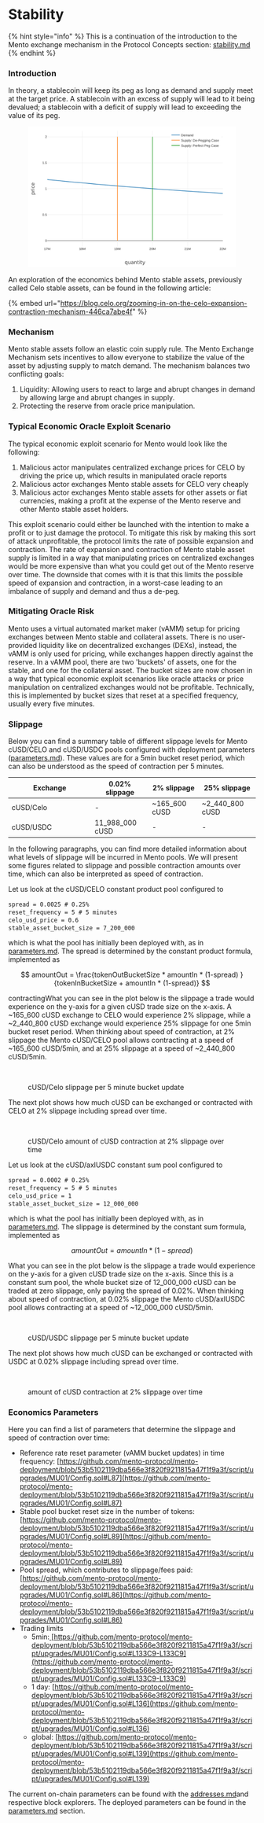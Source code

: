 # Stability

{% hint style="info" %}
This is a continuation of the introduction to the Mento exchange mechanism in the Protocol Concepts section: [stability.md](../protocol-concepts/stability.md "mention")
{% endhint %}

### Introduction

In theory, a stablecoin will keep its peg as long as demand and supply meet at the target price. A stablecoin with an excess of supply will lead to it being devalued; a stablecoin with a deficit of supply will lead to exceeding the value of its peg.&#x20;

<figure><img src="../.gitbook/assets/image (8).png" alt=""><figcaption></figcaption></figure>

An exploration of the economics behind  Mento stable assets, previously called Celo stable assets, can be found in the following article:

{% embed url="https://blog.celo.org/zooming-in-on-the-celo-expansion-contraction-mechanism-446ca7abe4f" %}

### Mechanism&#x20;

Mento stable assets follow an elastic coin supply rule. The Mento Exchange Mechanism sets incentives to allow everyone to stabilize the value of the asset by adjusting supply to match demand. The mechanism balances two conflicting goals:

1. Liquidity: Allowing users to react to large and abrupt changes in demand by allowing large and abrupt changes in supply.
2. Protecting the reserve from oracle price manipulation.

### Typical Economic Oracle Exploit Scenario

The typical economic exploit scenario for Mento would look like the following:

1. Malicious actor manipulates centralized exchange prices for CELO by driving the price up, which results in manipulated oracle reports
2. Malicious actor exchanges Mento stable assets for CELO very cheaply
3. Malicious actor exchanges Mento stable assets for other assets or fiat currencies, making a profit at the expense of the Mento reserve and other Mento stable asset holders.

This exploit scenario could either be launched with the intention to make a profit or to just damage the protocol. To mitigate this risk by making this sort of attack unprofitable, the protocol limits the rate of possible expansion and contraction. The rate of expansion and contraction of Mento stable asset supply is limited in a way that manipulating prices on centralized exchanges would be more expensive than what you could get out of the Mento reserve over time. The downside that comes with it is that this limits the possible speed of expansion and contraction, in a worst-case leading to an imbalance of supply and demand and thus a de-peg.&#x20;

### Mitigating Oracle Risk

Mento uses a virtual automated market maker (vAMM) setup for pricing exchanges between Mento stable and collateral assets. There is no user-provided liquidity like on decentralized exchanges (DEXs), instead, the vAMM is only used for pricing, while exchanges happen directly against the reserve. In a vAMM pool, there are two 'buckets' of assets, one for the stable, and one for the collateral asset. The bucket sizes are now chosen in a way that typical economic exploit scenarios like oracle attacks or price manipulation on centralized exchanges would not be profitable. Technically, this is implemented by bucket sizes that reset at a specified frequency, usually every five minutes.

### Slippage

Below you can find a summary table of different slippage levels for Mento cUSD/CELO and cUSD/USDC pools configured with deployment parameters ([parameters.md](../developers/deployments/parameters.md "mention")). These values are for a 5min bucket reset period, which can also be understood as the speed of contraction per 5 minutes.&#x20;

<table><thead><tr><th width="155">Exchange</th><th>0.02% slippage</th><th>2% slippage</th><th>25% slippage</th></tr></thead><tbody><tr><td>cUSD/Celo</td><td>-</td><td>~165_600 cUSD</td><td>~2_440_800 cUSD</td></tr><tr><td>cUSD/USDC</td><td>11_988_000 cUSD</td><td>-</td><td>-</td></tr></tbody></table>

In the following paragraphs, you can find more detailed information about what levels of slippage will be incurred in Mento pools. We will present some figures related to slippage and possible contraction amounts over time, which can also be interpreted as speed of contraction.&#x20;

Let us look at the cUSD/CELO constant product pool configured to

```notebook-python
spread = 0.0025 # 0.25%
reset_frequency = 5 # 5 minutes
celo_usd_price = 0.6
stable_asset_bucket_size = 7_200_000
```

which is what the pool has initially been deployed with, as in [parameters.md](../developers/deployments/parameters.md "mention"). The spread is determined by the constant product formula, implemented as&#x20;

$$
amountOut = \frac{tokenOutBucketSize * amountIn * (1-spread) } {tokenInBucketSize + amountIn * (1-spread)}
$$

contractingWhat you can see in the plot below is the slippage a trade would experience on the y-axis for a given cUSD trade size on the x-axis. A \~165\_600 cUSD exchange to CELO would experience 2% slippage, while a \~2\_440\_800 cUSD exchange would experience 25% slippage for one 5min bucket reset period. When thinking about speed of contraction, at 2% slippage the Mento cUSD/CELO pool allows contracting at a speed of \~165\_600 cUSD/5min, and at 25% slippage at a speed of \~2\_440\_800 cUSD/5min.

<figure><img src="../.gitbook/assets/Screenshot 2023-03-16 at 10.48.54.png" alt=""><figcaption><p>cUSD/Celo slippage per 5 minute bucket update</p></figcaption></figure>

The next plot shows how much cUSD can be exchanged or contracted with CELO at 2% slippage including spread over time.

<figure><img src="../.gitbook/assets/Screenshot 2023-03-16 at 10.48.11.png" alt=""><figcaption><p>cUSD/Celo amount of cUSD contraction at 2% slippage over time</p></figcaption></figure>

Let us look at the cUSD/axlUSDC constant sum pool configured to

```notebook-python
spread = 0.0002 # 0.25%
reset_frequency = 5 # 5 minutes
celo_usd_price = 1
stable_asset_bucket_size = 12_000_000
```

which is what the pool has initially been deployed with, as in [parameters.md](../developers/deployments/parameters.md "mention"). The slippage is determined by the constant sum formula, implemented as&#x20;

$$
amountOut = amountIn * (1 - spread)
$$

What you can see in the plot below is the slippage a trade would experience on the y-axis for a given cUSD trade size on the x-axis. Since this is a constant sum pool, the whole bucket size of 12\_000\_000 cUSD can be traded at zero slippage, only paying the spread of 0.02%. When thinking about speed of contraction, at 0.02% slippage the Mento cUSD/axlUSDC pool allows contracting at a speed of \~12\_000\_000 cUSD/5min.

<figure><img src="../.gitbook/assets/Screenshot 2023-03-16 at 10.48.21.png" alt=""><figcaption><p>cUSD/USDC slippage per 5 minute bucket update</p></figcaption></figure>

The next plot shows how much cUSD can be exchanged or contracted with USDC at 0.02% slippage including spread over time.

<figure><img src="../.gitbook/assets/Screenshot 2023-03-16 at 10.48.29 (1).png" alt=""><figcaption><p>amount of cUSD contraction at 2% slippage over time</p></figcaption></figure>

### Economics Parameters

Here you can find a list of parameters that determine the slippage and speed of contraction over time:

* Reference rate reset parameter (vAMM bucket updates) in time frequency: [https://github.com/mento-protocol/mento-deployment/blob/53b5102119dba566e3f820f9211815a47f1f9a3f/script/upgrades/MU01/Config.sol#L87](https://github.com/mento-protocol/mento-deployment/blob/53b5102119dba566e3f820f9211815a47f1f9a3f/script/upgrades/MU01/Config.sol#L87)
* Stable pool bucket reset size in the number of tokens: [https://github.com/mento-protocol/mento-deployment/blob/53b5102119dba566e3f820f9211815a47f1f9a3f/script/upgrades/MU01/Config.sol#L89](https://github.com/mento-protocol/mento-deployment/blob/53b5102119dba566e3f820f9211815a47f1f9a3f/script/upgrades/MU01/Config.sol#L89)
* Pool spread, which contributes to slippage/fees paid: [https://github.com/mento-protocol/mento-deployment/blob/53b5102119dba566e3f820f9211815a47f1f9a3f/script/upgrades/MU01/Config.sol#L86](https://github.com/mento-protocol/mento-deployment/blob/53b5102119dba566e3f820f9211815a47f1f9a3f/script/upgrades/MU01/Config.sol#L86)
* Trading limits
  * 5min:[ ](https://github.com/mento-protocol/mento-deployment/blob/53b5102119dba566e3f820f9211815a47f1f9a3f/script/upgrades/MU01/Config.sol#L133C9-L133C9)[https://github.com/mento-protocol/mento-deployment/blob/53b5102119dba566e3f820f9211815a47f1f9a3f/script/upgrades/MU01/Config.sol#L133C9-L133C9](https://github.com/mento-protocol/mento-deployment/blob/53b5102119dba566e3f820f9211815a47f1f9a3f/script/upgrades/MU01/Config.sol#L133C9-L133C9)
  * 1 day: [https://github.com/mento-protocol/mento-deployment/blob/53b5102119dba566e3f820f9211815a47f1f9a3f/script/upgrades/MU01/Config.sol#L136](https://github.com/mento-protocol/mento-deployment/blob/53b5102119dba566e3f820f9211815a47f1f9a3f/script/upgrades/MU01/Config.sol#L136)
  * global: [https://github.com/mento-protocol/mento-deployment/blob/53b5102119dba566e3f820f9211815a47f1f9a3f/script/upgrades/MU01/Config.sol#L139](https://github.com/mento-protocol/mento-deployment/blob/53b5102119dba566e3f820f9211815a47f1f9a3f/script/upgrades/MU01/Config.sol#L139)

The current on-chain parameters can be found with the [addresses.md](../developers/deployments/addresses.md "mention")and respective block explorers. The deployed parameters can be found in the [parameters.md](../developers/deployments/parameters.md "mention") section.
